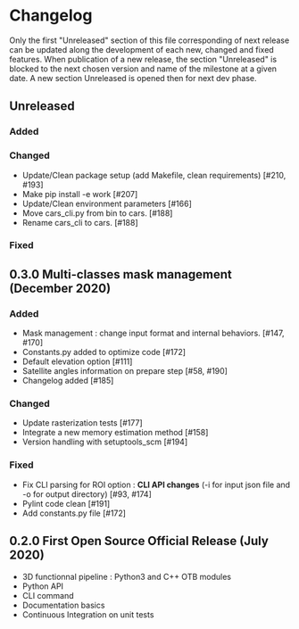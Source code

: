 # Changelog

Only the first "Unreleased" section of this file corresponding of next release can be updated along the development of each new, changed and fixed features. 
When publication of a new release, the section "Unreleased" is blocked to the next chosen version and name of the milestone at a given date. 
A new section Unreleased is opened then for next dev phase. 


## Unreleased 

### Added


### Changed 

- Update/Clean package setup (add Makefile, clean requirements) [#210, #193]
- Make pip install -e work [#207]
- Update/Clean environment parameters [#166]
- Move cars_cli.py from bin to cars. [#188]
- Rename cars_cli to cars. [#188]


### Fixed


## 0.3.0 Multi-classes mask management (December 2020)

### Added

- Mask management : change input format and internal behaviors. [#147, #170]
- Constants.py added to optimize code [#172]
- Default elevation option [#111]
- Satellite angles information on prepare step [#58, #190]
- Changelog added [#185]

### Changed 
- Update rasterization tests [#177]
- Integrate a new memory estimation method [#158]
- Version handling with setuptools_scm [#194]


### Fixed
- Fix CLI parsing for ROI option : **CLI API changes** (-i for input json file and -o for output directory) [#93, #174]
- Pylint code clean [#191]
- Add constants.py file [#172]


## 0.2.0 First Open Source Official Release (July 2020)

- 3D functionnal pipeline : Python3 and C++ OTB modules
- Python API 
- CLI command 
- Documentation basics
- Continuous Integration on unit tests 


